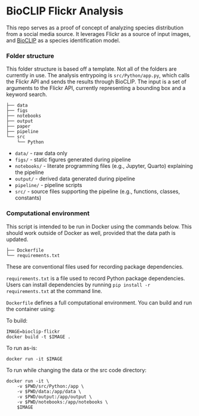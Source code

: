 
# BioCLIP Flickr Analysis

<!-- badges: start -->
<!-- badges: end -->

This repo serves as a proof of concept of analyzing species distribution from a social media source.  It leverages Flickr as a source of input images, and [BioCLIP](https://github.com/Imageomics/BioCLIP) as a species identification model.  

### Folder structure

This folder structure is based off a template.  Not all of the folders are currently in use.  The analysis entrypoing is `src/Python/app.py`, which calls the Flickr API and sends the results through BioCLIP.  The input is a set of arguments to the Flickr API, currently representing a bounding box and a keyword search.  

```
├── data
├── figs
├── notebooks
├── output
├── paper
├── pipeline
└── src
    └── Python
```

* `data/` - raw data only
* `figs/` - static figures generated during pipeline
* `notebooks/` - literate programming files (e.g., Jupyter, Quarto) explaining the pipeline
* `output/` - derived data generated during pipeline
* `pipeline/` - pipeline scripts
* `src/` - source files supporting the pipeline (e.g., functions, classes, constants)

### Computational environment

This script is intended to be run in Docker using the commands below.  This should work outside of Docker as well, provided that the data path is updated.

```
├── Dockerfile
└── requirements.txt
```

These are conventional files used for recording package dependencies. 

`requirements.txt` is a file used to record Python package dependencies. Users can install dependencies by running `pip install -r requirements.txt` at the command line.

`Dockerfile` defines a full computational environment.  You can build and run the container using:

To build:
```
IMAGE=bioclip-flickr
docker build -t $IMAGE .
```

To run as-is:
```
docker run -it $IMAGE
```

To run while changing the data or the src code directory:
```
docker run -it \
    -v $PWD/src/Python:/app \
    -v $PWD/data:/app/data \
    -v $PWD/output:/app/output \
    -v $PWD/notebooks:/app/notebooks \
    $IMAGE
```
